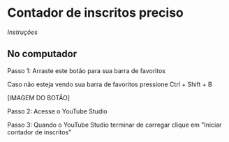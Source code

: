 # Contador de inscritos preciso
_Instruções_

## No computador

Passo 1:
Arraste este botão para sua barra de favoritos

Caso não esteja vendo sua barra de favoritos pressione Ctrl + Shift + B

[IMAGEM DO BOTÃO]

Passo 2:
Acesse o YouTube Studio

Passo 3:
Quando o YouTube Studio terminar de carregar clique em "Iniciar contador de inscritos"